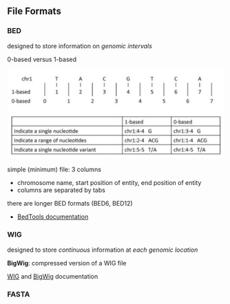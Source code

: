 ## File Formats

### BED
designed to store information on _genomic intervals_

0-based versus 1-based

![link image here](/files/0vs1based.png)

simple (minimum) file: 3 columns 
- chromosome name, start position of entity, end position of entity
- columns are separated by tabs

there are longer BED formats (BED6, BED12)
- [BedTools documentation](https://bedtools.readthedocs.io/en/latest/content/general-usage.html)

### WIG
designed to store _continuous_ information at _each genomic location_

**BigWig**: compressed version of a WIG file

[WIG](http://genome.ucsc.edu/goldenpath/help/wiggle.html) and [BigWig](https://genome.ucsc.edu/goldenpath/help/bigWig.html) documentation

### FASTA
